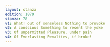 ```yaml
---
layout: stanza
edition: 1879
stanza: 78
v1: What! out of senseless Nothing to provoke
v2: A conscious Something to resent the yoke
v3: Of unpermitted Pleasure, under pain
v4: Of Everlasting Penalties, if broke!
---
```


